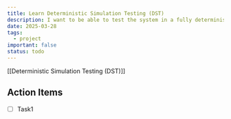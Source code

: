 ```yaml
---
title: Learn Deterministic Simulation Testing (DST)
description: I want to be able to test the system in a fully deterministic manner.
date: 2025-03-28
tags:
  - project
important: false
status: todo
---
```


[[Deterministic Simulation Testing (DST)]]

## Action Items

- [ ] Task1
